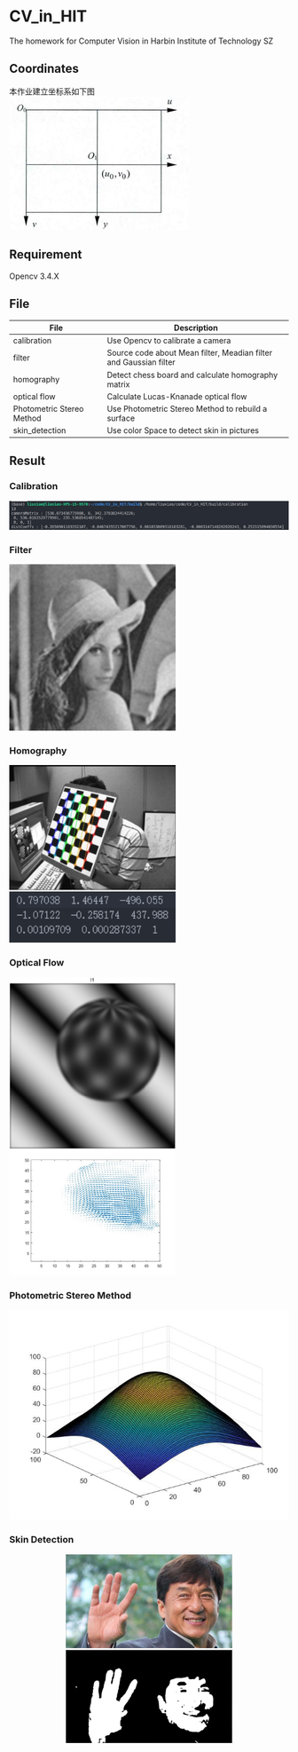 # CV_in_HIT
The homework for Computer Vision in Harbin Institute of Technology SZ

## Coordinates
本作业建立坐标系如下图  
![coordinates](data/coordinates.png)  

## Requirement
Opencv 3.4.X

## File
| File                      | Description                                                       |
| ------------------------- | ----------------------------------------------------------------- |
| calibration               | Use Opencv to calibrate a camera                                  |
| filter                    | Source code about Mean filter, Meadian filter and Gaussian filter |
| homography                | Detect chess board and calculate homography matrix                |
| optical flow              | Calculate Lucas-Knanade optical flow                              |
| Photometric Stereo Method | Use Photometric Stereo Method to rebuild a surface                |
| skin_detection            | Use color Space to detect skin in pictures                        |


## Result
### Calibration
![calibration](data/calibration.png)
### Filter
![Gaussian](data/filter/dst/Gausian55_opencv.jpg)

### Homography
<p float="left">
    <img src="homography/result/left7/dst.jpg" width="300"/><img src="homography/result/left7/left7.png" width="300"/>
</p>

### Optical Flow
<p float="left">
    <img src="optical flow\sphere0.png" width="300"/><img src="optical flow\dst.jpg" width="300"/>
</p>

### Photometric Stereo Method
![PSM](Photometric%20Stereo%20Method/重建图.jpg)

### Skin Detection
<center class="half">
    <img src="data\skin\picture1.png" width="300"/><img src="data\skin\dst1.png" width="300"/>
</center>


